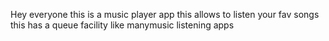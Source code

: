 Hey everyone 
this is a music player app 
this allows to listen your fav songs 
this has a queue facility like manymusic listening apps
